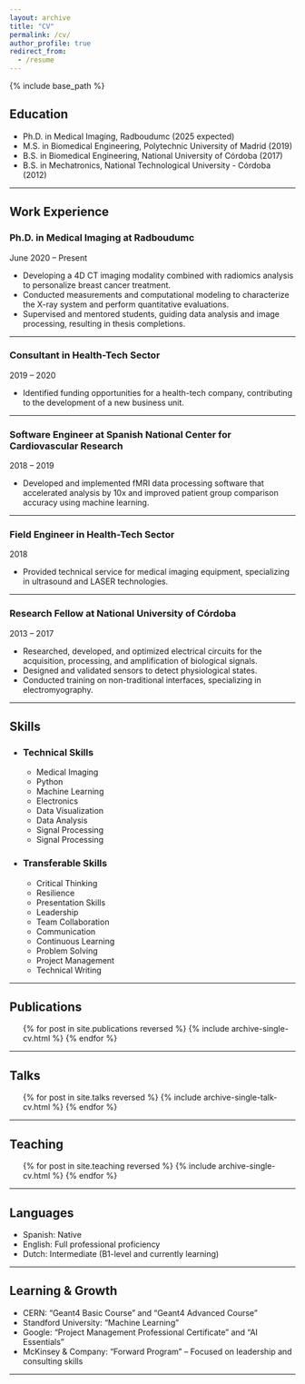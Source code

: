 ```yaml
---
layout: archive
title: "CV"
permalink: /cv/
author_profile: true
redirect_from:
  - /resume
---
```


{% include base_path %}

## Education

- Ph.D. in Medical Imaging, Radboudumc (2025 expected)  
- M.S. in Biomedical Engineering, Polytechnic University of Madrid (2019)  
- B.S. in Biomedical Engineering, National University of Córdoba (2017)  
- B.S. in Mechatronics, National Technological University - Córdoba (2012)

---

## Work Experience

### **Ph.D. in Medical Imaging at Radboudumc**  
June 2020 – Present  
- Developing a 4D CT imaging modality combined with radiomics analysis to personalize breast cancer treatment.  
- Conducted measurements and computational modeling to characterize the X-ray system and perform quantitative evaluations.  
- Supervised and mentored students, guiding data analysis and image processing, resulting in thesis completions.  

---

### **Consultant in Health-Tech Sector**  
2019 – 2020  
- Identified funding opportunities for a health-tech company, contributing to the development of a new business unit.  

---

### **Software Engineer at Spanish National Center for Cardiovascular Research**  
2018 – 2019  
- Developed and implemented fMRI data processing software that accelerated analysis by 10x and improved patient group comparison accuracy using machine learning.  

---

### **Field Engineer in Health-Tech Sector**  
2018  
- Provided technical service for medical imaging equipment, specializing in ultrasound and LASER technologies.  

---

### **Research Fellow at National University of Córdoba**  
2013 – 2017  
- Researched, developed, and optimized electrical circuits for the acquisition, processing, and amplification of biological signals.  
- Designed and validated sensors to detect physiological states.  
- Conducted training on non-traditional interfaces, specializing in electromyography.  

---

## Skills

* ### Technical Skills
  * Medical Imaging
  * Python
  * Machine Learning
  * Electronics
  * Data Visualization
  * Data Analysis
  * Signal Processing
  * Signal Processing
 
* ### Transferable Skills
  * Critical Thinking
  * Resilience
  * Presentation Skills
  * Leadership
  * Team Collaboration
  * Communication
  * Continuous Learning
  * Problem Solving
  * Project Management
  * Technical Writing 

---

## Publications

  <ul>{% for post in site.publications reversed %}
    {% include archive-single-cv.html %}
  {% endfor %}</ul>

---

## Talks

  <ul>{% for post in site.talks reversed %}
    {% include archive-single-talk-cv.html  %}
  {% endfor %}</ul>

---

## Teaching

  <ul>{% for post in site.teaching reversed %}
    {% include archive-single-cv.html %}
  {% endfor %}</ul>

---

## Languages

- Spanish: Native
- English: Full professional proficiency
- Dutch: Intermediate (B1-level and currently learning)
  
---

## Learning & Growth

- CERN: “Geant4 Basic Course” and “Geant4 Advanced Course”
- Standford University: “Machine Learning”
- Google: “Project Management Professional Certificate” and “AI Essentials”
- McKinsey & Company: “Forward Program” – Focused on leadership and consulting skills
  
---
